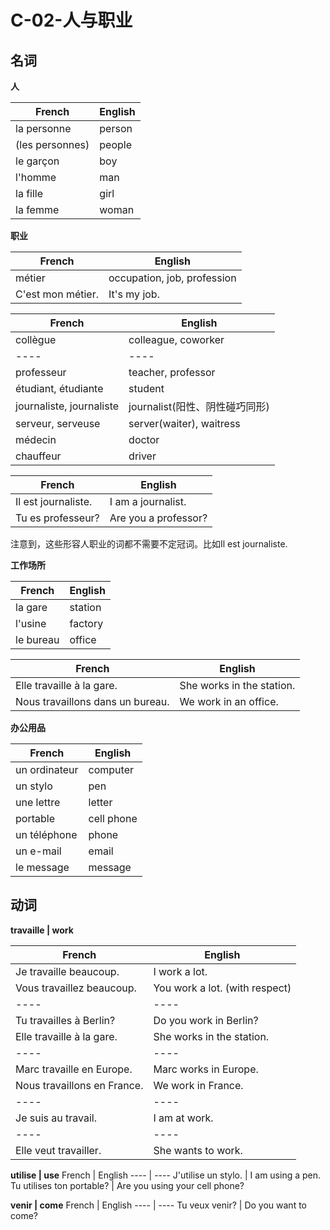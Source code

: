 ﻿# C-02-人与职业

## 名词

**人**

French | English
---- | ----
la personne | person
(les personnes) | people
le garçon | boy
l'homme | man
la fille | girl
la femme | woman

**职业**

French | English
---- | ----
métier | occupation, job, profession
C'est mon métier. | It's my job.

French | English
---- | ----
collègue | colleague, coworker
---- | ----
professeur | teacher, professor
étudiant, étudiante | student
journaliste, journaliste | journalist(阳性、阴性碰巧同形)
serveur, serveuse | server(waiter), waitress
médecin | doctor
chauffeur | driver

French | English
---- | ----
Il est journaliste. | I am a journalist. 
Tu es professeur? | Are you a professor?

注意到，这些形容人职业的词都不需要不定冠词。比如Il est journaliste.

**工作场所**

French | English
---- | ----
la gare | station
l'usine | factory
le bureau | office

French | English
---- | ----
Elle travaille à la gare. | She works in the station.
Nous travaillons dans un bureau. | We work in an office.

**办公用品**

French | English
---- | ----
un ordinateur | computer
un stylo | pen
une lettre | letter
portable | cell phone
un téléphone | phone
un e-mail | email
le message | message

## 动词

**travaille | work**

French | English
---- | ----
Je travaille beaucoup. | I work a lot.
Vous travaillez beaucoup. | You work a lot. (with respect)
---- | ----
Tu travailles à Berlin? | Do you work in Berlin?
Elle travaille à la gare. | She works in the station.
---- | ----
Marc travaille en Europe. | Marc works in Europe.
Nous travaillons en France. | We work in France.
---- | ----
Je suis au travail. | I am at work.
---- | ----
Elle veut travailler. | She wants to work.

**utilise | use**
French | English
---- | ----
J'utilise un stylo. | I am using a pen.
Tu utilises ton portable? | Are you using your cell phone?

**venir | come**
French | English
---- | ----
Tu veux venir? | Do you want to come?